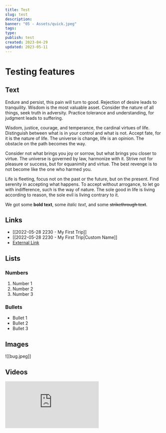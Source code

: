 ```yaml
---
title: Test
slug: test
description: 
banner: "05 - Assets/quick.jpeg"
tags:
type:
publish: test
created: 2023-04-29
updated: 2023-05-11
---
```


# Testing features

## Text

Endure and persist, this pain will turn to good. Rejection of desire leads to tranquility. Wisdom is the most valuable asset. Consider the nature of all things, seek truth in adversity. Practice tolerance and understanding, for judgment leads to suffering.

Wisdom, justice, courage, and temperance, the cardinal virtues of life. Distinguish between what is in your control and what is not. Accept fate, for it is the nature of life. The universe is change, life is an opinion. The obstacle on the path becomes the way.

Consider not what brings you joy or sorrow, but what brings you closer to virtue. The universe is governed by law, harmonize with it. Strive not for pleasure or success, but for equanimity and virtue. The best revenge is to not become like the one who harmed you.

Life is fleeting, focus not on the past or the future, but on the present. Find serenity in accepting what happens. To accept without arrogance, to let go with indifference, such is the way of nature. The sole good in life is living according to reason, the sole evil is living contrary to it.

We got some **bold text**, some *italic text*, and some ~~strikethrough text~~.

## Links

- [[2022-05-28 2230 - My First Trip]]
- [[2022-05-28 2230 - My First Trip|Custom Name]]
- [External Link](https://google.com)

## Lists

### Numbers
1. Number 1
2. Number 2
3. Number 3

### Bullets
- Bullet 1
- Bullet 2
- Bullet 3

## Images

![[bug.jpeg]]

## Videos

<iframe src="https://www.youtube.com/embed/sCkWsAAwpF8" title="YouTube video player" frameborder="0" allow="accelerometer; autoplay; clipboard-write; encrypted-media; gyroscope; picture-in-picture; web-share" allowfullscreen></iframe>